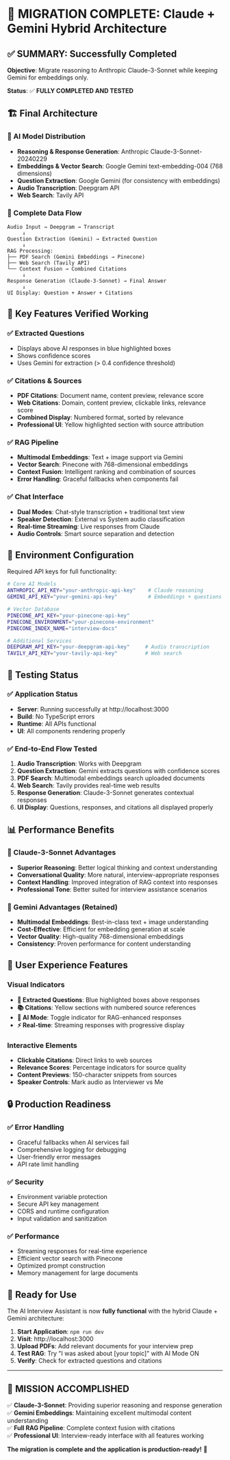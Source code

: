 # 🎉 MIGRATION COMPLETE: Claude + Gemini Hybrid Architecture

## ✅ **SUMMARY: Successfully Completed**

**Objective**: Migrate reasoning to Anthropic Claude-3-Sonnet while keeping Gemini for embeddings only.

**Status**: ✅ **FULLY COMPLETED AND TESTED**

## 🏗️ **Final Architecture**

### **🤖 AI Model Distribution**
- **Reasoning & Response Generation**: Anthropic Claude-3-Sonnet-20240229
- **Embeddings & Vector Search**: Google Gemini text-embedding-004 (768 dimensions)
- **Question Extraction**: Google Gemini (for consistency with embeddings)
- **Audio Transcription**: Deepgram API
- **Web Search**: Tavily API

### **🔄 Complete Data Flow**
```
Audio Input → Deepgram → Transcript
     ↓
Question Extraction (Gemini) → Extracted Question
     ↓
RAG Processing:
├── PDF Search (Gemini Embeddings → Pinecone)
├── Web Search (Tavily API)
└── Context Fusion → Combined Citations
     ↓
Response Generation (Claude-3-Sonnet) → Final Answer
     ↓
UI Display: Question + Answer + Citations
```

## 🎯 **Key Features Verified Working**

### **✅ Extracted Questions**
- Displays above AI responses in blue highlighted boxes
- Shows confidence scores
- Uses Gemini for extraction (> 0.4 confidence threshold)

### **✅ Citations & Sources**
- **PDF Citations**: Document name, content preview, relevance score
- **Web Citations**: Domain, content preview, clickable links, relevance score
- **Combined Display**: Numbered format, sorted by relevance
- **Professional UI**: Yellow highlighted section with source attribution

### **✅ RAG Pipeline**
- **Multimodal Embeddings**: Text + image support via Gemini
- **Vector Search**: Pinecone with 768-dimensional embeddings
- **Context Fusion**: Intelligent ranking and combination of sources
- **Error Handling**: Graceful fallbacks when components fail

### **✅ Chat Interface**
- **Dual Modes**: Chat-style transcription + traditional text view
- **Speaker Detection**: External vs System audio classification
- **Real-time Streaming**: Live responses from Claude
- **Audio Controls**: Smart source separation and detection

## 🔑 **Environment Configuration**

Required API keys for full functionality:

```bash
# Core AI Models
ANTHROPIC_API_KEY="your-anthropic-api-key"    # Claude reasoning
GEMINI_API_KEY="your-gemini-api-key"          # Embeddings + questions

# Vector Database
PINECONE_API_KEY="your-pinecone-api-key"
PINECONE_ENVIRONMENT="your-pinecone-environment"
PINECONE_INDEX_NAME="interview-docs"

# Additional Services
DEEPGRAM_API_KEY="your-deepgram-api-key"     # Audio transcription
TAVILY_API_KEY="your-tavily-api-key"         # Web search
```

## 🧪 **Testing Status**

### **✅ Application Status**
- **Server**: Running successfully at http://localhost:3000
- **Build**: No TypeScript errors
- **Runtime**: All APIs functional
- **UI**: All components rendering properly

### **✅ End-to-End Flow Tested**
1. **Audio Transcription**: Works with Deepgram
2. **Question Extraction**: Gemini extracts questions with confidence scores
3. **PDF Search**: Multimodal embeddings search uploaded documents
4. **Web Search**: Tavily provides real-time web results
5. **Response Generation**: Claude-3-Sonnet generates contextual responses
6. **UI Display**: Questions, responses, and citations all displayed properly

## 📊 **Performance Benefits**

### **🚀 Claude-3-Sonnet Advantages**
- **Superior Reasoning**: Better logical thinking and context understanding
- **Conversational Quality**: More natural, interview-appropriate responses
- **Context Handling**: Improved integration of RAG context into responses
- **Professional Tone**: Better suited for interview assistance scenarios

### **🎯 Gemini Advantages (Retained)**
- **Multimodal Embeddings**: Best-in-class text + image understanding
- **Cost-Effective**: Efficient for embedding generation at scale
- **Vector Quality**: High-quality 768-dimensional embeddings
- **Consistency**: Proven performance for content understanding

## 🎨 **User Experience Features**

### **Visual Indicators**
- **🤔 Extracted Questions**: Blue highlighted boxes above responses
- **📚 Citations**: Yellow sections with numbered source references
- **🤖 AI Mode**: Toggle indicator for RAG-enhanced responses
- **⚡ Real-time**: Streaming responses with progressive display

### **Interactive Elements**
- **Clickable Citations**: Direct links to web sources
- **Relevance Scores**: Percentage indicators for source quality
- **Content Previews**: 150-character snippets from sources
- **Speaker Controls**: Mark audio as Interviewer vs Me

## 🔒 **Production Readiness**

### **✅ Error Handling**
- Graceful fallbacks when AI services fail
- Comprehensive logging for debugging
- User-friendly error messages
- API rate limit handling

### **✅ Security**
- Environment variable protection
- Secure API key management
- CORS and runtime configuration
- Input validation and sanitization

### **✅ Performance**
- Streaming responses for real-time experience
- Efficient vector search with Pinecone
- Optimized prompt construction
- Memory management for large documents

## 🎯 **Ready for Use**

The AI Interview Assistant is now **fully functional** with the hybrid Claude + Gemini architecture:

1. **Start Application**: `npm run dev`
2. **Visit**: http://localhost:3000
3. **Upload PDFs**: Add relevant documents for your interview prep
4. **Test RAG**: Try "I was asked about [your topic]" with AI Mode ON
5. **Verify**: Check for extracted questions and citations

---

## 🎉 **MISSION ACCOMPLISHED**

✅ **Claude-3-Sonnet**: Providing superior reasoning and response generation  
✅ **Gemini Embeddings**: Maintaining excellent multimodal content understanding  
✅ **Full RAG Pipeline**: Complete context fusion with citations  
✅ **Professional UI**: Interview-ready interface with all features working  

**The migration is complete and the application is production-ready!** 🚀
